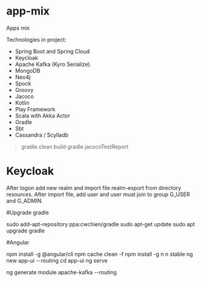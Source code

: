 # app-mix
Apps mix

Technologies in project: 
- Spring Boot and Spring Cloud
- Keycloak
- Apache Kafka (Kyro Serialize)
- MongoDB
- Neo4j
- Spock 
- Groovy
- Jacoco
- Kotlin
- Play Framework
- Scala with Akka Actor 
- Gradle
- Sbt
- Cassandra / Scylladb


> gradle clean build 
> gradle jacocoTestReport

# Keycloak

After logon add new realm and import file realm-export from directory resources.
After import file, add user and user must join to group G_USER and G_ADMIN.


#Upgrade gradle

sudo add-apt-repository ppa:cwchien/gradle
sudo apt-get update
sudo apt upgrade gradle

#Angular

npm install -g @angular/cli
npm cache clean -f
npm install -g n
n stable
ng new app-ui --routing
cd app-ui
ng serve 

ng generate module apache-kafka --routing

